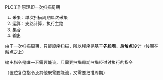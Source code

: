 PLC工作原理即一次扫描周期

1. 采集：单次扫描周期单次采集
2. 运算：支路计算，执行主路
3. 集合
4. 输出

由于一次扫描周期，只能顺序扫描，所以程序是基于**先线圈，后触点**设计（线圈在触点之上）

输出指令是唯一不需要能流，只需要扫描周期扫描经过时执行的指令

（置位复位指令及其他既需要能流，又需要扫描周期）
